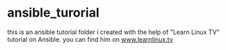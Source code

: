 # ansible_turorial
this is an ansible tutorial folder i created with the help of "Learn Linux TV" tutorial on Ansible. you can find him on www.learnlinux.tv

